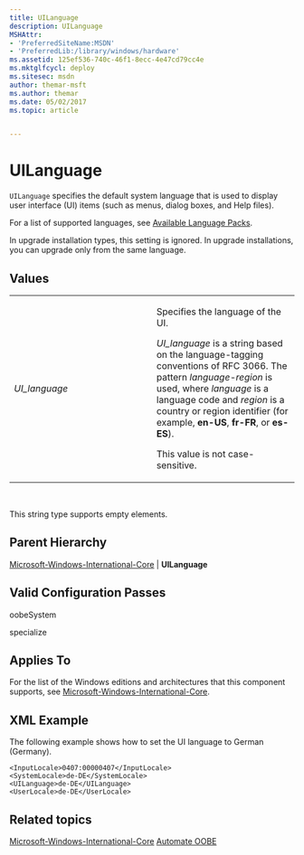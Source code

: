 ```yaml
---
title: UILanguage
description: UILanguage
MSHAttr:
- 'PreferredSiteName:MSDN'
- 'PreferredLib:/library/windows/hardware'
ms.assetid: 125ef536-740c-46f1-8ecc-4e47cd79cc4e
ms.mktglfcycl: deploy
ms.sitesec: msdn
author: themar-msft
ms.author: themar
ms.date: 05/02/2017
ms.topic: article


---
```


# UILanguage


`UILanguage` specifies the default system language that is used to display user interface (UI) items (such as menus, dialog boxes, and Help files).

For a list of supported languages, see [Available Language Packs](http://go.microsoft.com/fwlink/p/?linkid=200318).

In upgrade installation types, this setting is ignored. In upgrade installations, you can upgrade only from the same language.

## Values


<table>
<colgroup>
<col width="50%" />
<col width="50%" />
</colgroup>
<tbody>
<tr class="odd">
<td><p><em>UI_language</em></p></td>
<td><p>Specifies the language of the UI.</p>
<p><em>UI_language</em> is a string based on the language-tagging conventions of RFC 3066. The pattern <em>language</em>-<em>region</em> is used, where <em>language</em> is a language code and <em>region</em> is a country or region identifier (for example, <strong>en-US</strong>, <strong>fr-FR</strong>, or <strong>es-ES</strong>).</p>
<p>This value is not case-sensitive.</p></td>
</tr>
</tbody>
</table>

 

This string type supports empty elements.

## Parent Hierarchy


[Microsoft-Windows-International-Core](microsoft-windows-international-core.md) | **UILanguage**

## Valid Configuration Passes


oobeSystem

specialize

## Applies To


For the list of the Windows editions and architectures that this component supports, see [Microsoft-Windows-International-Core](microsoft-windows-international-core.md).

## XML Example


The following example shows how to set the UI language to German (Germany).

```
<InputLocale>0407:00000407</InputLocale>
<SystemLocale>de-DE</SystemLocale>
<UILanguage>de-DE</UILanguage>
<UserLocale>de-DE</UserLocale>
```

## Related topics


[Microsoft-Windows-International-Core](microsoft-windows-international-core.md)
[Automate OOBE](https://docs.microsoft.com/windows-hardware/customize/desktop/automate-oobe)

